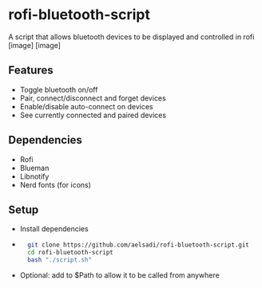 # rofi-bluetooth-script
A script that allows bluetooth devices to be displayed and controlled in rofi
[image]
[image]
## Features
- Toggle bluetooth on/off 
- Pair, connect/disconnect and forget devices
- Enable/disable auto-connect on devices
- See currently connected and paired devices
## Dependencies 
- Rofi
- Blueman
- Libnotify
- Nerd fonts (for icons)
## Setup
- Install dependencies  
- ```bash 
    git clone https://github.com/aelsadi/rofi-bluetooth-script.git
    cd rofi-bluetooth-script
    bash "./script.sh"
    ```
- Optional: add to $Path to allow it to be called from anywhere

